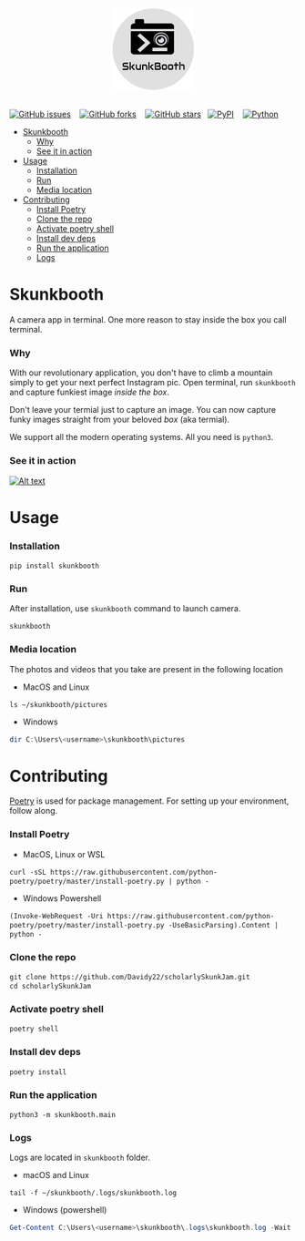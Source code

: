 <!-- ![Image of skukbooth logo](Images/skunkbooth_readme.png) -->
<div align="center">
   <img src="Images/skunkbooth_readme.png" alt="Skunkbooth Logo" width="143" height="143">
   <br/>
   <br/>
</div>

[![GitHub issues](https://img.shields.io/github/issues/Davidy22/scholarlySkunkJam?style=for-the-badge)](https://github.com/Davidy22/scholarlySkunkJam/issues) &nbsp;&nbsp; [![GitHub forks](https://img.shields.io/github/forks/Davidy22/scholarlySkunkJam?style=for-the-badge)](https://github.com/Davidy22/scholarlySkunkJam/network) &nbsp;&nbsp; [![GitHub stars](https://img.shields.io/github/stars/Davidy22/scholarlySkunkJam?style=for-the-badge)](https://github.com/Davidy22/scholarlySkunkJam/stargazers)&nbsp;&nbsp; [![PyPI](https://img.shields.io/badge/PyPI-GO%20HERE-yellow?style=for-the-badge&logo=pypi)](https://pypi.org/project/skunkbooth/) &nbsp;&nbsp; [![Python](https://img.shields.io/badge/Python-TRUE-brightgreen?style=for-the-badge&logo=python)](https://www.google.com/url?sa=t&rct=j&q=&esrc=s&source=web&cd=&cad=rja&uact=8&ved=2ahUKEwimlcXOwPHxAhXt4nMBHR1LDBUQFjAAegQICxAD&url=https%3A%2F%2Fwww.python.org%2F&usg=AOvVaw0QREvGsjwHKp2GtoYvs1JH)


- [Skunkbooth](#skunkbooth)
    - [Why](#why)
    - [See it in action](#see-it-in-action)
- [Usage](#usage)
    - [Installation](#installation)
    - [Run](#run)
    - [Media location](#media-location)
- [Contributing](#contributing)
    - [Install Poetry](#install-poetry)
    - [Clone the repo](#clone-the-repo)
    - [Activate poetry shell](#activate-poetry-shell)
    - [Install dev deps](#install-dev-deps)
    - [Run the application](#run-the-application)
    - [Logs](#logs)

# Skunkbooth

A camera app in terminal. One more reason to stay inside the box you call terminal.

### Why
With our revolutionary application, you don't have to climb a mountain simply to get your next perfect Instagram pic.
Open terminal, run `skunkbooth` and capture funkiest image *inside the box*.

Don't leave your termial just to capture an image. You can now capture funky images
straight from your beloved *box* (aka termial).

We support all the modern operating systems. All you need is `python3`.

### See it in action
[![Alt text](https://img.youtube.com/vi/47_HYQGqVIU/0.jpg)](https://www.youtube.com/watch?v=47_HYQGqVIU)
# Usage

### Installation

```shell
pip install skunkbooth
```

### Run

After installation, use `skunkbooth` command to launch camera.

```shell
skunkbooth
```

### Media location

The photos and videos that you take are present in the following location

- MacOS and Linux

```shell
ls ~/skunkbooth/pictures
```

- Windows

```powershell
dir C:\Users\<username>\skunkbooth\pictures
```

# Contributing

[Poetry](https://python-poetry.org/) is used for package management.
For setting up your environment, follow along.

### Install Poetry

- MacOS, Linux or WSL

```shell
curl -sSL https://raw.githubusercontent.com/python-poetry/poetry/master/install-poetry.py | python -
```

- Windows Powershell

```shell
(Invoke-WebRequest -Uri https://raw.githubusercontent.com/python-poetry/poetry/master/install-poetry.py -UseBasicParsing).Content | python -
```

### Clone the repo

```shell
git clone https://github.com/Davidy22/scholarlySkunkJam.git
cd scholarlySkunkJam
```

### Activate poetry shell

```shell
poetry shell
```

### Install dev deps

```shell
poetry install
```

### Run the application

```shell
python3 -m skunkbooth.main
```

### Logs

Logs are located in `skunkbooth` folder.

- macOS and Linux

```shell
tail -f ~/skunkbooth/.logs/skunkbooth.log
```

- Windows (powershell)

```powershell
Get-Content C:\Users\<username>\skunkbooth\.logs\skunkbooth.log -Wait
```
